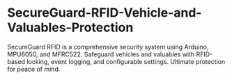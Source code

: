 # SecureGuard-RFID-Vehicle-and-Valuables-Protection
SecureGuard RFID is a comprehensive security system using Arduino, MPU6050, and MFRC522. Safeguard vehicles and valuables with RFID-based locking, event logging, and configurable settings. Ultimate protection for peace of mind.
